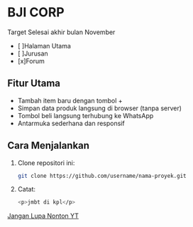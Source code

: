 # BJI CORP
Target Selesai akhir bulan November
- [ ]Halaman Utama
- [ ]Jurusan
- [x]Forum

## Fitur Utama
- Tambah item baru dengan tombol +
- Simpan data produk langsung di browser (tanpa server)
- Tombol beli langsung terhubung ke WhatsApp
- Antarmuka sederhana dan responsif

## Cara Menjalankan
1. Clone repositori ini:
   ```bash
   git clone https://github.com/username/nama-proyek.git

2. Catat:
    ```bash
   <p>jmbt di kpl</p>
   
[Jangan Lupa Nonton YT](https://www.youtube.com/)
